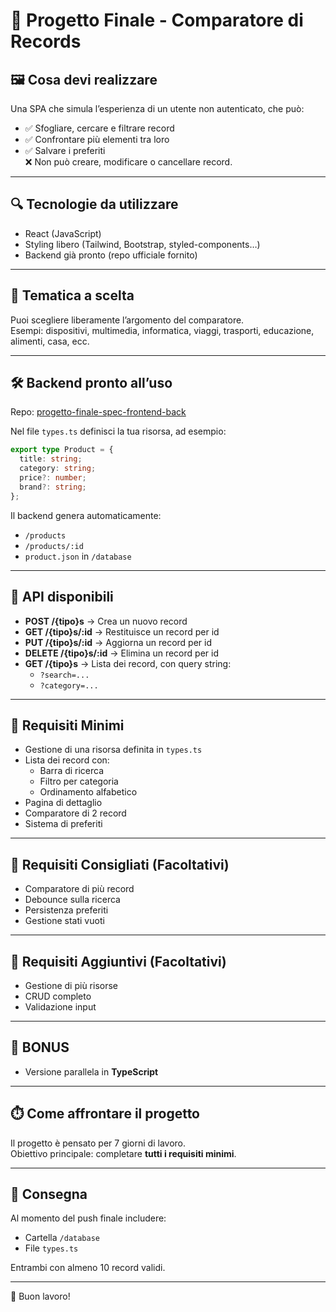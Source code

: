 # 📀 Progetto Finale - Comparatore di Records

## 🖼️ Cosa devi realizzare
Una SPA che simula l’esperienza di un utente non autenticato, che può:
- ✅ Sfogliare, cercare e filtrare record
- ✅ Confrontare più elementi tra loro
- ✅ Salvare i preferiti  
❌ Non può creare, modificare o cancellare record.

---

## 🔍 Tecnologie da utilizzare
- React (JavaScript)
- Styling libero (Tailwind, Bootstrap, styled-components…)
- Backend già pronto (repo ufficiale fornito)

---

## 🎨 Tematica a scelta
Puoi scegliere liberamente l’argomento del comparatore.  
Esempi: dispositivi, multimedia, informatica, viaggi, trasporti, educazione, alimenti, casa, ecc.

---

## 🛠️ Backend pronto all’uso
Repo: [progetto-finale-spec-frontend-back](https://github.com/boolean-it/progetto-finale-spec-frontend-back)  

Nel file `types.ts` definisci la tua risorsa, ad esempio:
```ts
export type Product = {
  title: string;
  category: string;
  price?: number;
  brand?: string;
};
```

Il backend genera automaticamente:
- `/products`
- `/products/:id`
- `product.json` in `/database`

---

## 🔧 API disponibili
- **POST /{tipo}s** → Crea un nuovo record  
- **GET /{tipo}s/:id** → Restituisce un record per id  
- **PUT /{tipo}s/:id** → Aggiorna un record per id  
- **DELETE /{tipo}s/:id** → Elimina un record per id  
- **GET /{tipo}s** → Lista dei record, con query string:
  - `?search=...`
  - `?category=...`

---

## 🥉 Requisiti Minimi
- Gestione di una risorsa definita in `types.ts`
- Lista dei record con:
  - Barra di ricerca
  - Filtro per categoria
  - Ordinamento alfabetico
- Pagina di dettaglio
- Comparatore di 2 record
- Sistema di preferiti

---

## 🥈 Requisiti Consigliati (Facoltativi)
- Comparatore di più record
- Debounce sulla ricerca
- Persistenza preferiti
- Gestione stati vuoti

---

## 🥇 Requisiti Aggiuntivi (Facoltativi)
- Gestione di più risorse
- CRUD completo
- Validazione input

---

## 🎯 BONUS
- Versione parallela in **TypeScript**

---

## ⏱️ Come affrontare il progetto
Il progetto è pensato per 7 giorni di lavoro.  
Obiettivo principale: completare **tutti i requisiti minimi**.

---

## 📌 Consegna
Al momento del push finale includere:
- Cartella `/database`
- File `types.ts`  

Entrambi con almeno 10 record validi.

---

💪 Buon lavoro!